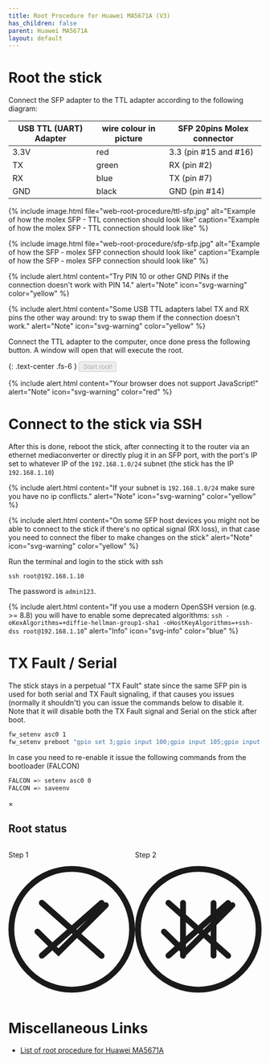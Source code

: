 ```yaml
---
title: Root Procedure for Huawei MA5671A (V3)
has_children: false
parent: Huawei MA5671A
layout: default
---
```


# Root the stick

Connect the SFP adapter to the TTL adapter according to the following diagram:

| USB TTL (UART) Adapter | wire colour in picture | SFP 20pins Molex connector |
| ---------------------- | ---------------------- | -------------------------- |
| 3.3V                   | red                    | 3.3 (pin #15 and #16)       |
| TX                     | green                  | RX (pin #2)                |
| RX                     | blue                   | TX (pin #7)                |
| GND                    | black                  | GND (pin #14)              |

{% include image.html file="web-root-procedure/ttl-sfp.jpg" alt="Example of how the molex SFP - TTL connection should look like" caption="Example of how the molex SFP - TTL connection should look like" %}

{% include image.html file="web-root-procedure/sfp-sfp.jpg" alt="Example of how the SFP - molex SFP connection should look like" caption="Example of how the SFP - molex SFP connection should look like" %}

{% include alert.html content="Try PIN 10 or other GND PINs if the connection doesn't work with PIN 14." alert="Note" icon="svg-warning" color="yellow" %}

{% include alert.html content="Some USB TTL adapters label TX and RX pins the other way around: try to swap them if the connection doesn't work." alert="Note" icon="svg-warning" color="yellow" %}

Connect the TTL adapter to the computer, once done press the following button. A window will open that will execute the root.

{: .text-center .fs-6 }
<button id="start-button" class="btn btn-blue" data-jtd-toogle="modal" data-jtd-target="#root-modal" disabled>Start root!</button>

<div id="browser-error" style="display:none">{% include alert.html content="This browser is not compatible with the web-root procedure. See the <a href='https://developer.mozilla.org/en-US/docs/Web/API/Web_Serial_API#browser_compatibility'>Browser compatibility</a>" alert="Note"  icon="svg-warning" color="red" %}</div>
<noscript>
{% include alert.html content="Your browser does not support JavaScript!" alert="Note"  icon="svg-warning" color="red" %}
</noscript>


# Connect to the stick via SSH

After this is done, reboot the stick, after connecting it to the router via an ethernet mediaconverter or directly plug it in an SFP port, with the port's IP set to whatever IP of the `192.168.1.0/24` subnet (the stick has the IP `192.168.1.10`)

{% include alert.html content="If your subnet is `192.168.1.0/24` make sure you have no ip conflicts." alert="Note" icon="svg-warning" color="yellow" %}

{% include alert.html content="On some SFP host devices you might not be able to connect to the stick if there's no optical signal (RX loss), in that case you need to connect the fiber to make changes on the stick" alert="Note" icon="svg-warning" color="yellow" %}

Run the terminal and login to the stick with ssh

```shell
ssh root@192.168.1.10
```

The password is `admin123`.

{% include alert.html content="If you use a modern OpenSSH version (e.g. >= 8.8) you will have to enable some deprecated algorithms: `ssh -oKexAlgorithms=+diffie-hellman-group1-sha1 -oHostKeyAlgorithms=+ssh-dss root@192.168.1.10`" alert="Info" icon="svg-info" color="blue" %}

# TX Fault / Serial

The stick stays in a perpetual "TX Fault" state since the same SFP pin is used for both serial and TX Fault signaling, if that causes you issues (normally it shouldn't) you can issue the commands below to disable it. Note that it will disable both the TX Fault signal and Serial on the stick after boot.

```sh
fw_setenv asc0 1
fw_setenv preboot "gpio set 3;gpio input 100;gpio input 105;gpio input 106;gpio input 107;gpio input 108"
```

In case you need to re-enable it issue the following commands from the bootloader (FALCON)

```sh
FALCON => setenv asc0 0
FALCON => saveenv
```

<div class="modal" data-jtd-modal="root-modal" data-jtd-modal-backdrop="static" id="root-modal">
    <div class="modal-content">
        <div class="modal-header">
        <span class="close">&times;</span>
        <h2>Root status</h2>
        </div>
        <div class="modal-body" style="display:flex">
            <div class="animated" id="root-step-1"  style="width:50%" >
                <p>Step 1</p>
                <svg version="1.1" xmlns="http://www.w3.org/2000/svg" viewBox="0 0 130.2 130.2">
                    <circle class="path circle" fill="none" stroke="currentColor" stroke-width="6" stroke-miterlimit="10" cx="65.1" cy="65.1" r="62.1"/>
                    <polyline class="path check success" fill="none" stroke="currentColor" stroke-width="6" stroke-linecap="round" stroke-miterlimit="10" points="100.2,40.2 51.5,88.8 29.8,67.5 "/>
                    <line class="path line error" fill="none" stroke="currentColor" stroke-width="6" stroke-linecap="round" stroke-miterlimit="10" x1="34.4" y1="37.9" x2="95.8" y2="92.3"/>
                    <line class="path line error" fill="none" stroke="currentColor" stroke-width="6" stroke-linecap="round" stroke-miterlimit="10" x1="95.8" y1="38" x2="34.4" y2="92.2"/>
                    <line class="path line pause" fill="none" stroke="currentColor" stroke-width="6" stroke-linecap="round" stroke-miterlimit="10" x1="34.4" y1="37.9" x2="95.8" y2="92.3"/>
                    <line class="path line pause" fill="none" stroke="currentColor" stroke-width="6" stroke-linecap="round" stroke-miterlimit="10" x1="95.8" y1="38" x2="34.4" y2="92.2"/>
                </svg>
                <p id="root-text-step-1"></p>
            </div>
            <div class="animated" id="root-step-2" style="width:50%"  >
                <p>Step 2</p>
                <svg version="1.1" xmlns="http://www.w3.org/2000/svg" viewBox="0 0 130.2 130.2">
                    <circle class="path circle" fill="none" stroke="currentColor" stroke-width="6" stroke-miterlimit="10" cx="65.1" cy="65.1" r="62.1"/>
                    <polyline class="path check success" fill="none" stroke="currentColor" stroke-width="6" stroke-linecap="round" stroke-miterlimit="10" points="100.2,40.2 51.5,88.8 29.8,67.5 "/>
                    <line class="path line error" fill="none" stroke="currentColor" stroke-width="6" stroke-linecap="round" stroke-miterlimit="10" x1="34.4" y1="37.9" x2="95.8" y2="92.3"/>
                    <line class="path line error" fill="none" stroke="currentColor" stroke-width="6" stroke-linecap="round" stroke-miterlimit="10" x1="95.8" y1="38" x2="34.4" y2="92.2"/>
                    <line class="path line pause" fill="none" stroke="currentColor" stroke-width="6" stroke-linecap="round" stroke-miterlimit="10" x1="49.4" y1="37.9" x2="49.4" y2="92.3"/>
                    <line class="path line pause" fill="none" stroke="currentColor" stroke-width="6" stroke-linecap="round" stroke-miterlimit="10" x1="80.8" y1="38" x2="80.8" y2="92.2"/>
                </svg>
                <p id="root-text-step-2"></p>
            </div>
        </div>
    </div>
</div>
<script type="text/javascript" src="/assets/js/utils.js"></script>
<script type="text/javascript" src="/assets/js/rootLantiq.js"></script>
<script>
    if ('serial' in navigator) {
        document.getElementById('start-button').disabled = false;
    } else {
        document.getElementById('browser-error').style.display = 'block';
    }
    const acontroller = new AbortController();
    const cs = acontroller.signal;
    class LineBreakTransformer {
        constructor() { 
            this.chunks = "";
        }
        transform(chunk, controller) {
            this.chunks += chunk;
            const lines = this.chunks.split("\n");
            this.chunks = lines.pop();
            lines.forEach((line) => controller.enqueue(line));
        }
        flush(controller) {
            controller.enqueue(this.chunks);
        }
    }
    let rootModal = document.getElementById("root-modal");
    let rootStep = [document.getElementById('root-step-1'),document.getElementById('root-step-2')];
    let rootStepText = [document.getElementById('root-text-step-1'), document.getElementById('root-text-step-2')];
    rootModal.addEventListener('modal-jtd-close', async function(event) {
        acontroller.abort();
    });
    rootModal.addEventListener('modal-jtd-open', async function(event) {
        root({signal: cs});
    });
    function pause(message, i) {
        rootStep[i].classList.add('pause');
        rootStep[i].classList.remove('complete');
        rootStep[i].classList.remove('loading');
        rootStep[i].classList.remove('error');
        rootStep[i].classList.remove('success');
        rootStepText[i].textContent = message;
    }
    function loading(message, i) {
        rootStep[i].classList.remove('pause');
        rootStep[i].classList.remove('complete');
        rootStep[i].classList.add('loading');
        rootStep[i].classList.remove('error');
        rootStep[i].classList.remove('success');
        rootStepText[i].textContent = message;
    }
    function showError(message, i) {
        rootStep[i].classList.remove('pause');
        rootStep[i].classList.remove('complete');
        rootStep[i].classList.remove('success');
        rootStep[i].classList.remove('loading');
        rootStep[i].classList.add('error');
        rootStepText[i].textContent = message;
    }
    function showSuccess(message, i) {
        rootStep[i].classList.remove('pause');
        rootStep[i].classList.remove('error');
        rootStep[i].classList.remove('loading');
        rootStep[i].classList.remove('complete');
        rootStep[i].classList.add('success');
        rootStepText[i].textContent = message;
    }
    async function root({ signal } = {}) {
        loading("Waiting for the user to choose the port",0);
        pause("",1);
        let port;
        try {
            port = await navigator.serial.requestPort();
        } catch (err) {
            showError(`Error: ${err.message}`,0);
            console.log(`Error: ${err.message}\n`);
            return;
        }
        if (!port) {
            showError('Error: port not open',0);
            console.log('Error: port not open\n');
            return;
        }

        await lantiqRootUboot(port,
            (msg) => {
                loading(msg, 0);
            },
            (err) => {
                showError(err, 0);
                console.log(err);
            },
            () => {
                showSuccess("Congratulations! Step completed.", 0);
            }
        );

        await unlockHuaweiShell(port,
            (msg) => {
                loading(msg, 1);
            },
            (err) => {
                showError(err, 1);
                console.log(err);
            },
            () => {
                showSuccess("Congratulations! Step completed.", 1);
            }
        );
    }
</script>

# Miscellaneous Links
- [List of root procedure for Huawei MA5671A](/ont-huawei-ma5671a-root)

